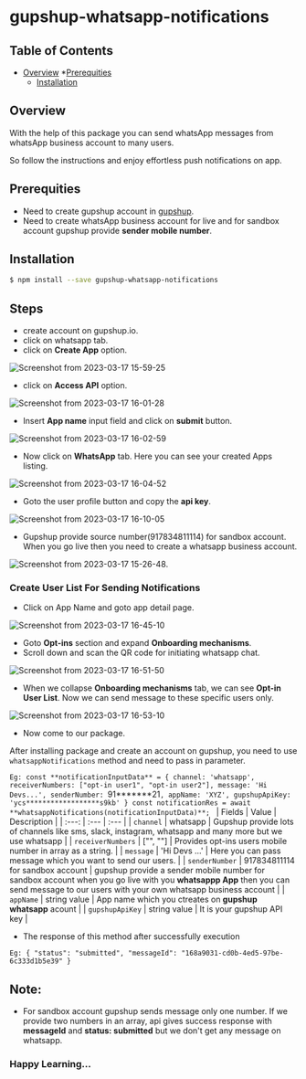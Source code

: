 # gupshup-whatsapp-notifications

## Table of Contents
* [Overview](#overview)
 *[Prerequities](#prerequities)
  * [Installation](#installation)

 ## Overview
With the help of this package you can send whatsApp messages from whatsApp business account to many users.

So follow the instructions and enjoy effortless push notifications on app.


## Prerequities
* Need to create gupshup account in [gupshup](gupshup.io).
* Need to create whatsApp business account for live and for sandbox account gupshup provide **sender mobile number**. 

## Installation

```bash
$ npm install --save gupshup-whatsapp-notifications
```
## Steps
* create account on gupshup.io.
* click on whatsapp tab.
* click on **Create App** option.

![Screenshot from 2023-03-17 15-59-25](https://user-images.githubusercontent.com/96247196/225879904-7c8a2bed-77f8-4492-a53d-e0e912d67ae3.png)

* click on **Access API** option.

![Screenshot from 2023-03-17 16-01-28](https://user-images.githubusercontent.com/96247196/225880313-258d07fb-5642-4d85-98c2-858c282c5865.png)

* Insert **App name** input field and click on **submit** button.

![Screenshot from 2023-03-17 16-02-59](https://user-images.githubusercontent.com/96247196/225880804-696a9f2a-d5b5-411f-a013-ea406025cd41.png)

* Now click on **WhatsApp** tab. Here you can see your created Apps listing.

![Screenshot from 2023-03-17 16-04-52](https://user-images.githubusercontent.com/96247196/225883142-3c581031-233b-4c79-ad17-948c39448d3d.png)

* Goto the user profile button and copy the **api key**.

![Screenshot from 2023-03-17 16-10-05](https://user-images.githubusercontent.com/96247196/225883584-2d7ac55b-6f5c-48c2-8613-e4b4e2722e19.png)


* Gupshup provide source number(917834811114) for sandbox account. When you go live then you need to create a whatsapp business account.


![Screenshot from 2023-03-17 15-26-48](https://user-images.githubusercontent.com/96247196/225886581-3657015c-0bf5-4187-8044-a87096090d96.png).

### Create User List For Sending Notifications

* Click on App Name and goto app detail page.

![Screenshot from 2023-03-17 16-45-10](https://user-images.githubusercontent.com/96247196/225889872-a968e6b1-6d6c-4b7f-981c-f4b6e370923f.png)

* Goto **Opt-ins** section and expand **Onboarding mechanisms**.
* Scroll down and scan the QR code for initiating whatsapp chat.

![Screenshot from 2023-03-17 16-51-50](https://user-images.githubusercontent.com/96247196/225890995-7f5f6e47-7b33-4a36-b168-391f45be17ec.png)

* When we collapse **Onboarding mechanisms** tab, we can see **Opt-in User List**. Now we can send message to these specific users only.

![Screenshot from 2023-03-17 16-53-10](https://user-images.githubusercontent.com/96247196/225893606-d64ea6c9-223c-4176-b970-df7b004505fa.png)

* Now come to our package.

After installing package and create an account on gupshup, you need to use `whatsappNotifications` method and need to pass in parameter.

`Eg:
const **notificationInputData** = {
        channel: 'whatsapp',
        receiverNumbers: ["opt-in user1", "opt-in user2"],
        message: 'Hi Devs...',
        senderNumber: `91*******21`,
        appName: 'XYZ',
        gupshupApiKey: 'ycs******************s9kb'
    }
const notificationRes = await **whatsappNotifications(notificationInputData)**;
`
| Fields | Value | Description |
| :---: | :--- | :--- |
| `channel` | whatsapp | Gupshup provide lots of channels like sms, slack, instagram, whatsapp and many more but we use whatsapp  |
| `receiverNumbers` | ["<opt-in user1>", "<opt-in user2>"] | Provides opt-ins users mobile number in array as a string. |
| `message` | 'Hi Devs ...' | Here you can pass message which you want to send our users. |
| `senderNumber` | 917834811114 for sandbox account | gupshup provide a sender mobile number for sandbox account when you go live with you **whatsappp App** then you can send message to our users with your own whatsapp business account |
| `appName` | string value | App name which you ctreates on **gupshup whatsapp** acount |
| `gupshupApiKey` | string value | It is your gupshup API key |


* The response of this method after successfully execution

`Eg:
{
    "status": "submitted",
    "messageId": "168a9031-cd0b-4ed5-97be-6c333d1b5e39"
}
`
## Note:
* For sandbox account gupshup sends message only one number. If we provide two numbers in an array, api gives success response with **messageId** and **status: submitted** but we don't get any message on whatsapp.


### Happy Learning...
